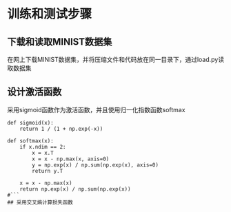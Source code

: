 # 训练和测试步骤
## 下载和读取MINIST数据集
在网上下载MINIST数据集，并将压缩文件和代码放在同一目录下，通过load.py读取数据集
## 设计激活函数
采用sigmoid函数作为激活函数，并且使用归一化指数函数softmax
```#
def sigmoid(x):
    return 1 / (1 + np.exp(-x))

def softmax(x):
    if x.ndim == 2:
        x = x.T
        x = x - np.max(x, axis=0)
        y = np.exp(x) / np.sum(np.exp(x), axis=0)
        return y.T

    x = x - np.max(x)
    return np.exp(x) / np.sum(np.exp(x))
#```
## 采用交叉熵计算损失函数
